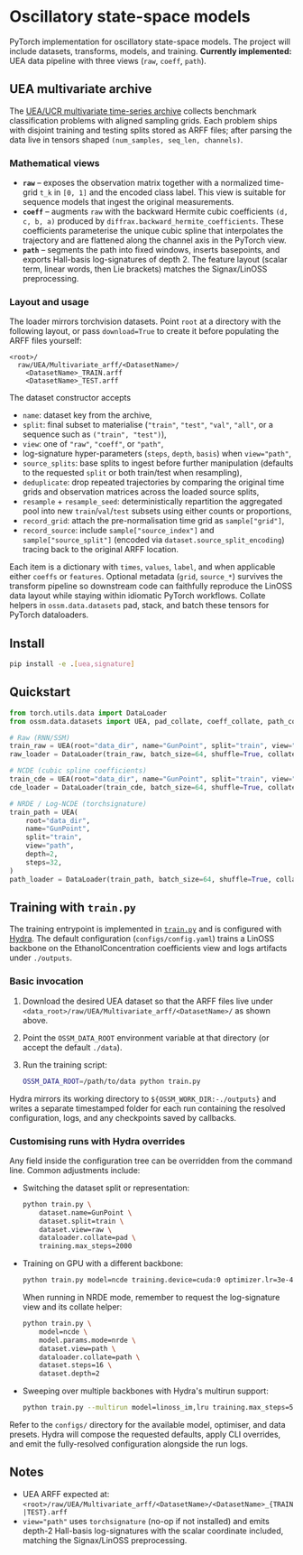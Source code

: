 # Oscillatory state-space models

PyTorch implementation for oscillatory state-space models. The project will include datasets, transforms, models, and training.
**Currently implemented:** UEA data pipeline with three views (`raw`, `coeff`, `path`).

## UEA multivariate archive

The [UEA/UCR multivariate time-series archive](https://timeseriesclassification.com)
collects benchmark classification problems with aligned sampling grids. Each
problem ships with disjoint training and testing splits stored as ARFF files;
after parsing the data live in tensors shaped `(num_samples, seq_len, channels)`.

### Mathematical views

* **`raw`** – exposes the observation matrix together with a normalized
time-grid `t_k` in `[0, 1]` and the encoded class label. This view is suitable
for sequence models that ingest the original measurements.
* **`coeff`** – augments `raw` with the backward Hermite cubic coefficients
`(d, c, b, a)` produced by `diffrax.backward_hermite_coefficients`. These
coefficients parameterise the unique cubic spline that interpolates the
trajectory and are flattened along the channel axis in the PyTorch view.
* **`path`** – segments the path into fixed windows, inserts basepoints, and
exports Hall-basis log-signatures of depth 2. The feature layout (scalar term,
linear words, then Lie brackets) matches the Signax/LinOSS preprocessing.

### Layout and usage

The loader mirrors torchvision datasets. Point `root` at a directory with the
following layout, or pass `download=True` to create it before populating the
ARFF files yourself:

```
<root>/
  raw/UEA/Multivariate_arff/<DatasetName>/
    <DatasetName>_TRAIN.arff
    <DatasetName>_TEST.arff
```

The dataset constructor accepts

* `name`: dataset key from the archive,
* `split`: final subset to materialise (`"train"`, `"test"`, `"val"`, `"all"`, or a
  sequence such as `("train", "test")`),
* `view`: one of `"raw"`, `"coeff"`, or `"path"`,
* log-signature hyper-parameters (`steps`, `depth`, `basis`) when `view="path"`,
* `source_splits`: base splits to ingest before further manipulation (defaults to
  the requested `split` or both train/test when resampling),
* `deduplicate`: drop repeated trajectories by comparing the original time grids
  and observation matrices across the loaded source splits,
* `resample` + `resample_seed`: deterministically repartition the aggregated pool
  into new `train`/`val`/`test` subsets using either counts or proportions,
* `record_grid`: attach the pre-normalisation time grid as `sample["grid"]`,
* `record_source`: include `sample["source_index"]` and `sample["source_split"]`
  (encoded via `dataset.source_split_encoding`) tracing back to the original
  ARFF location.

Each item is a dictionary with `times`, `values`, `label`, and when applicable
either `coeffs` or `features`. Optional metadata (`grid`, `source_*`) survives the
transform pipeline so downstream code can faithfully reproduce the LinOSS data
layout while staying within idiomatic PyTorch workflows. Collate helpers in
`ossm.data.datasets` pad, stack, and batch these tensors for PyTorch dataloaders.

## Install

```bash
pip install -e .[uea,signature]
```

## Quickstart

```python
from torch.utils.data import DataLoader
from ossm.data.datasets import UEA, pad_collate, coeff_collate, path_collate

# Raw (RNN/SSM)
train_raw = UEA(root="data_dir", name="GunPoint", split="train", view="raw")
raw_loader = DataLoader(train_raw, batch_size=64, shuffle=True, collate_fn=pad_collate)

# NCDE (cubic spline coefficients)
train_cde = UEA(root="data_dir", name="GunPoint", split="train", view="coeff")
cde_loader = DataLoader(train_cde, batch_size=64, shuffle=True, collate_fn=coeff_collate)

# NRDE / Log-NCDE (torchsignature)
train_path = UEA(
    root="data_dir",
    name="GunPoint",
    split="train",
    view="path",
    depth=2,
    steps=32,
)
path_loader = DataLoader(train_path, batch_size=64, shuffle=True, collate_fn=path_collate)
```

## Training with `train.py`

The training entrypoint is implemented in [`train.py`](./train.py) and is configured
with [Hydra](https://hydra.cc). The default configuration (`configs/config.yaml`)
trains a LinOSS backbone on the EthanolConcentration coefficients view and logs
artifacts under `./outputs`.

### Basic invocation

1. Download the desired UEA dataset so that the ARFF files live under
   `<data_root>/raw/UEA/Multivariate_arff/<DatasetName>/` as shown above.
2. Point the `OSSM_DATA_ROOT` environment variable at that directory (or accept
   the default `./data`).
3. Run the training script:

   ```bash
   OSSM_DATA_ROOT=/path/to/data python train.py
   ```

Hydra mirrors its working directory to `${OSSM_WORK_DIR:-./outputs}` and writes a
separate timestamped folder for each run containing the resolved configuration,
logs, and any checkpoints saved by callbacks.

### Customising runs with Hydra overrides

Any field inside the configuration tree can be overridden from the command line.
Common adjustments include:

* Switching the dataset split or representation:

  ```bash
  python train.py \
      dataset.name=GunPoint \
      dataset.split=train \
      dataset.view=raw \
      dataloader.collate=pad \
      training.max_steps=2000
  ```

* Training on GPU with a different backbone:

  ```bash
  python train.py model=ncde training.device=cuda:0 optimizer.lr=3e-4
  ```

  When running in NRDE mode, remember to request the log-signature view and its
  collate helper:

  ```bash
  python train.py \
      model=ncde \
      model.params.mode=nrde \
      dataset.view=path \
      dataloader.collate=path \
      dataset.steps=16 \
      dataset.depth=2
  ```

* Sweeping over multiple backbones with Hydra's multirun support:

  ```bash
  python train.py --multirun model=linoss_im,lru training.max_steps=5000
  ```

Refer to the `configs/` directory for the available model, optimiser, and data
presets. Hydra will compose the requested defaults, apply CLI overrides, and
emit the fully-resolved configuration alongside the run logs.

## Notes

* UEA ARFF expected at: `<root>/raw/UEA/Multivariate_arff/<DatasetName>/<DatasetName>_{TRAIN|TEST}.arff`
* `view="path"` uses `torchsignature` (no-op if not installed) and emits depth-2 Hall-basis log-signatures with the scalar coordinate included, matching the Signax/LinOSS preprocessing.
